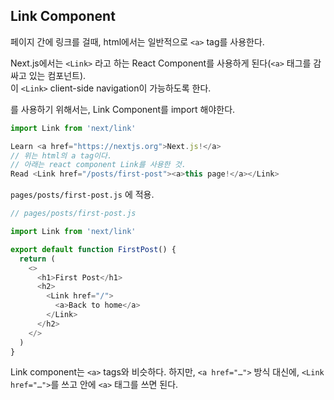 
## Link Component

페이지 간에 링크를 걸때, html에서는 일반적으로 `<a>` tag를 사용한다. 

Next.js에서는 `<Link>` 라고 하는 React Component를 사용하게 된다(`<a>` 태그를 감싸고 있는 컴포넌트).  
이 `<Link>` client-side navigation이 가능하도록 한다. 

<Link>를 사용하기 위해서는, Link Component를 import 해야한다. 

```js
import Link from 'next/link'
```

```js
Learn <a href="https://nextjs.org">Next.js!</a>
// 위는 html의 a tag이다. 
// 아래는 react component Link를 사용한 것.
Read <Link href="/posts/first-post"><a>this page!</a></Link>
```

`pages/posts/first-post.js` 에 적용.

```js
// pages/posts/first-post.js

import Link from 'next/link'

export default function FirstPost() {
  return (
    <>
      <h1>First Post</h1>
      <h2>
        <Link href="/">
          <a>Back to home</a>
        </Link>
      </h2>
    </>
  )
}
```

Link component는 `<a>` tags와 비슷하다. 하지만, `<a href="…">` 방식 대신에,  `<Link href="…">`를 쓰고 안에  `<a>` 태그를 쓰면 된다.

